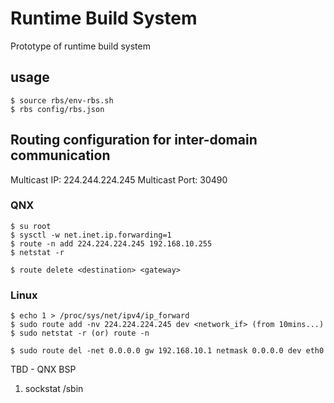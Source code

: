 # Runtime Build System
Prototype of runtime build system

## usage
```
$ source rbs/env-rbs.sh
$ rbs config/rbs.json
```


## Routing configuration for inter-domain communication

Multicast IP: 224.244.224.245
Multicast Port: 30490

### QNX
```
$ su root
$ sysctl -w net.inet.ip.forwarding=1
$ route -n add 224.224.224.245 192.168.10.255
$ netstat -r

$ route delete <destination> <gateway>
```

### Linux
```
$ echo 1 > /proc/sys/net/ipv4/ip_forward
$ sudo route add -nv 224.224.224.245 dev <network_if> (from 10mins...)
$ sudo netstat -r (or) route -n

$ sudo route del -net 0.0.0.0 gw 192.168.10.1 netmask 0.0.0.0 dev eth0
```

TBD - QNX BSP
1. sockstat  /sbin

